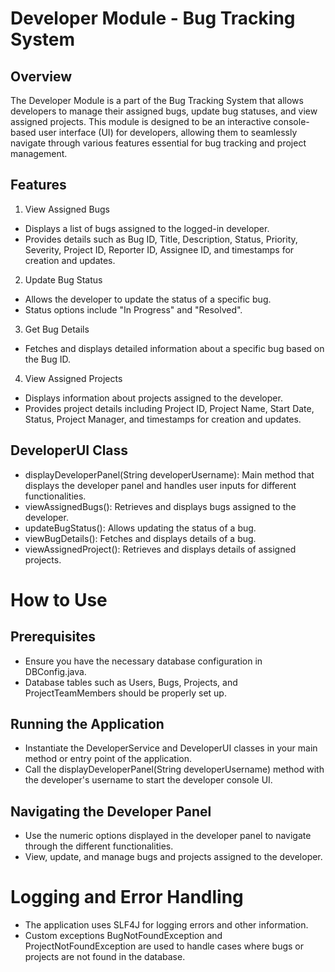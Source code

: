 # Developer Module - Bug Tracking System
## Overview
The Developer Module is a part of the Bug Tracking System that allows developers to manage their assigned bugs, update bug statuses, and view assigned projects. This module is designed to be an interactive console-based user interface (UI) for developers, allowing them to seamlessly navigate through various features essential for bug tracking and project management.

## Features
1. View Assigned Bugs
- Displays a list of bugs assigned to the logged-in developer.
- Provides details such as Bug ID, Title, Description, Status, Priority, Severity, Project ID, Reporter ID, Assignee ID, and timestamps for creation and updates.
2. Update Bug Status
- Allows the developer to update the status of a specific bug.
- Status options include "In Progress" and "Resolved".
3. Get Bug Details
- Fetches and displays detailed information about a specific bug based on the Bug ID.
4. View Assigned Projects
- Displays information about projects assigned to the developer.
- Provides project details including Project ID, Project Name, Start Date, Status, Project Manager, and timestamps for creation and updates.

## DeveloperUI Class
- displayDeveloperPanel(String developerUsername): Main method that displays the developer panel and handles user inputs for different functionalities.
- viewAssignedBugs(): Retrieves and displays bugs assigned to the developer.
- updateBugStatus(): Allows updating the status of a bug.
- viewBugDetails(): Fetches and displays details of a bug.
- viewAssignedProject(): Retrieves and displays details of assigned projects.

# How to Use
## Prerequisites
- Ensure you have the necessary database configuration in DBConfig.java.
- Database tables such as Users, Bugs, Projects, and ProjectTeamMembers should be properly set up.
## Running the Application

- Instantiate the DeveloperService and DeveloperUI classes in your main method or entry point of the application.
- Call the displayDeveloperPanel(String developerUsername) method with the developer's username to start the developer console UI.

## Navigating the Developer Panel
- Use the numeric options displayed in the developer panel to navigate through the different functionalities.
- View, update, and manage bugs and projects assigned to the developer.

# Logging and Error Handling
- The application uses SLF4J for logging errors and other information.
- Custom exceptions BugNotFoundException and ProjectNotFoundException are used to handle cases where bugs or projects are not found in the database.

